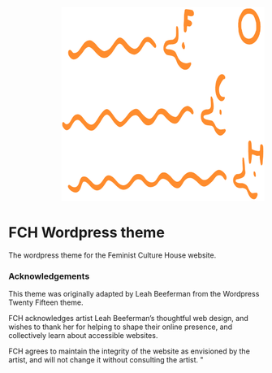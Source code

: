 <h1 align="right"><img alt="Logo" src="./FCH-logo.png" width="400" height="381"/></h1>

# FCH Wordpress theme

The wordpress theme for the Feminist Culture House website.

### Acknowledgements

This theme was originally adapted by Leah Beeferman from the Wordpress Twenty Fifteen theme. 

FCH acknowledges artist Leah Beeferman’s thoughtful web design, and wishes to thank her for helping to shape 
their online presence, and collectively learn about accessible websites. 

FCH agrees to maintain the integrity of the website as envisioned by the artist, and will not change it without consulting the artist. "
